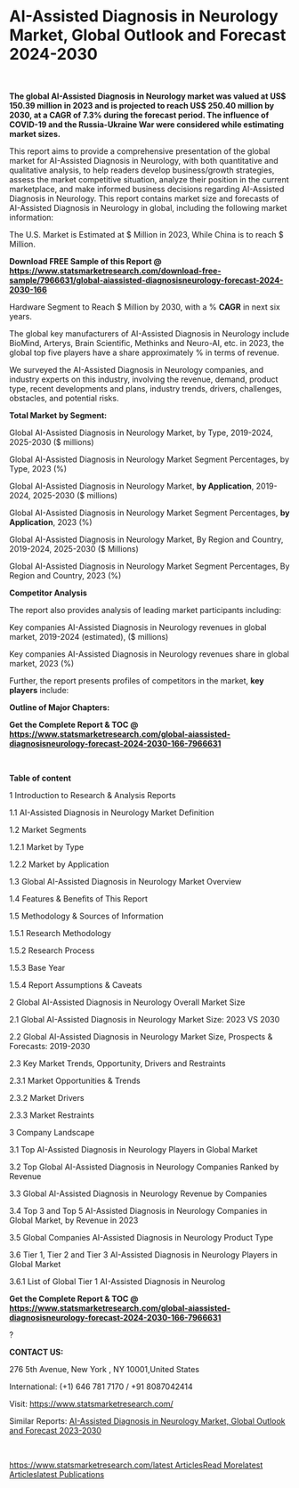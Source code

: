 <h1>AI-Assisted Diagnosis in Neurology Market, Global Outlook and Forecast 2024-2030</h1><br/><p><strong>The global AI-Assisted Diagnosis in Neurology market was valued at US$ 150.39 million in 2023 and is projected to reach US$ 250.40 million by 2030, at a <strong>CAGR</strong> of 7.3% during the forecast period. The influence of COVID-19 and the Russia-Ukraine War were considered while estimating market sizes.</strong></p>
 
 
 
 <p>This report aims to provide a comprehensive presentation of the global market for AI-Assisted Diagnosis in Neurology, with both quantitative and qualitative analysis, to help readers develop business/growth strategies, assess the market competitive situation, analyze their position in the current marketplace, and make informed business decisions regarding AI-Assisted Diagnosis in Neurology. This report contains market size and forecasts of AI-Assisted Diagnosis in Neurology in global, including the following market information:</p>
 
 
 
 <p>The U.S. Market is Estimated at $ Million in 2023, While China is to reach $ Million.</p>
 
 
 
 <p><strong>Download FREE Sample of this Report @ <a href="https://www.statsmarketresearch.com/download-free-sample/7966631/global-aiassisted-diagnosisneurology-forecast-2024-2030-166">https://www.statsmarketresearch.com/download-free-sample/7966631/global-aiassisted-diagnosisneurology-forecast-2024-2030-166</a></strong></p>
 
 
 
 <p>Hardware Segment to Reach $ Million by 2030, with a % <strong>CAGR</strong> in next six years.</p>
 
 
 
 <p>The global key manufacturers of AI-Assisted Diagnosis in Neurology include BioMind, Arterys, Brain Scientific, Methinks and Neuro-AI, etc. in 2023, the global top five players have a share approximately % in terms of revenue.</p>
 
 
 
 <p>We surveyed the AI-Assisted Diagnosis in Neurology companies, and industry experts on this industry, involving the revenue, demand, product type, recent developments and plans, industry trends, drivers, challenges, obstacles, and potential risks.</p>
 
 
 
 <p><strong>Total Market by Segment:</strong></p>
 
 
 
 <p>Global AI-Assisted Diagnosis in Neurology Market, by Type, 2019-2024, 2025-2030 ($ millions)</p>
 
 
 
 <p>Global AI-Assisted Diagnosis in Neurology Market Segment Percentages, by Type, 2023 (%)</p>
 
 
 
 <p>Global AI-Assisted Diagnosis in Neurology Market, <strong>by Application</strong>, 2019-2024, 2025-2030 ($ millions)</p>
 
 
 
 <p>Global AI-Assisted Diagnosis in Neurology Market Segment Percentages, <strong>by Application</strong>, 2023 (%)</p>
 
 
 
 <p>Global AI-Assisted Diagnosis in Neurology Market, By Region and Country, 2019-2024, 2025-2030 ($ Millions)</p>
 
 
 
 <p>Global AI-Assisted Diagnosis in Neurology Market Segment Percentages, By Region and Country, 2023 (%)</p>
 
 
 
 <p><strong>Competitor Analysis</strong></p>
 
 
 
 <p>The report also provides analysis of leading market participants including:</p>
 
 
 
 <p>Key companies AI-Assisted Diagnosis in Neurology revenues in global market, 2019-2024 (estimated), ($ millions)</p>
 
 
 
 <p>Key companies AI-Assisted Diagnosis in Neurology revenues share in global market, 2023 (%)</p>
 
 
 
 <p>Further, the report presents profiles of competitors in the market, <strong>key players</strong> include:</p>
 
 
 
 <p><strong>Outline of Major Chapters:</strong></p>
 
 
 
 <div><b>Get the Complete Report & TOC @ <a href="https://www.statsmarketresearch.com/global-aiassisted-diagnosisneurology-forecast-2024-2030-166-7966631">https://www.statsmarketresearch.com/global-aiassisted-diagnosisneurology-forecast-2024-2030-166-7966631</a></b></div>
 
 
 
 <p><br />
 
 <b>Table of content</b></p>
 
 
 
 <p>1 Introduction to Research & Analysis Reports<br />
 
 1.1 AI-Assisted Diagnosis in Neurology Market Definition<br />
 
 1.2 Market Segments<br />
 
 1.2.1 Market by Type<br />
 
 1.2.2 Market by Application<br />
 
 1.3 Global AI-Assisted Diagnosis in Neurology Market Overview<br />
 
 1.4 Features & Benefits of This Report<br />
 
 1.5 Methodology & Sources of Information<br />
 
 1.5.1 Research Methodology<br />
 
 1.5.2 Research Process<br />
 
 1.5.3 Base Year<br />
 
 1.5.4 Report Assumptions & Caveats<br />
 
 2 Global AI-Assisted Diagnosis in Neurology Overall Market Size<br />
 
 2.1 Global AI-Assisted Diagnosis in Neurology Market Size: 2023 VS 2030<br />
 
 2.2 Global AI-Assisted Diagnosis in Neurology Market Size, Prospects & Forecasts: 2019-2030<br />
 
 2.3 Key Market Trends, Opportunity, Drivers and Restraints<br />
 
 2.3.1 Market Opportunities & Trends<br />
 
 2.3.2 Market Drivers<br />
 
 2.3.3 Market Restraints<br />
 
 3 Company Landscape<br />
 
 3.1 Top AI-Assisted Diagnosis in Neurology Players in Global Market<br />
 
 3.2 Top Global AI-Assisted Diagnosis in Neurology Companies Ranked by Revenue<br />
 
 3.3 Global AI-Assisted Diagnosis in Neurology Revenue by Companies<br />
 
 3.4 Top 3 and Top 5 AI-Assisted Diagnosis in Neurology Companies in Global Market, by Revenue in 2023<br />
 
 3.5 Global Companies AI-Assisted Diagnosis in Neurology Product Type<br />
 
 3.6 Tier 1, Tier 2 and Tier 3 AI-Assisted Diagnosis in Neurology Players in Global Market<br />
 
 3.6.1 List of Global Tier 1 AI-Assisted Diagnosis in Neurolog</p>
 
 
 
 <div><b>Get the Complete Report & TOC @ <a href="https://www.statsmarketresearch.com/global-aiassisted-diagnosisneurology-forecast-2024-2030-166-7966631">https://www.statsmarketresearch.com/global-aiassisted-diagnosisneurology-forecast-2024-2030-166-7966631</a></b></div>
 
 
 
 <p>? </p>
 
 
 
 <p><b>CONTACT US:</b><br />
 
 276 5th Avenue, New York , NY 10001,United States<br />
 
 International: (+1) 646 781 7170 / +91 8087042414<br />
 
 Visit: <a href="https://www.statsmarketresearch.com/">https://www.statsmarketresearch.com/</a><br />
 
 Similar Reports: <a href="https://www.statsmarketresearch.com/global-aiassisted-diagnosisneurology-forecast-2024-2030-166-7966631">AI-Assisted Diagnosis in Neurology Market, Global Outlook and Forecast 2023-2030</a><br />
 
 <br />
 
 <a href="https://gyeongbokgung.com">https://www.statsmarketresearch.com/</a><a href="https://hallyeomaritime.com">latest Articles</a><a href="https://jingwansa.com">Read More</a><a href="https://nguoiviet.jp/">latest Articles</a><a href="https://www.intelmarketresearch.com/">latest Publications</a></p>